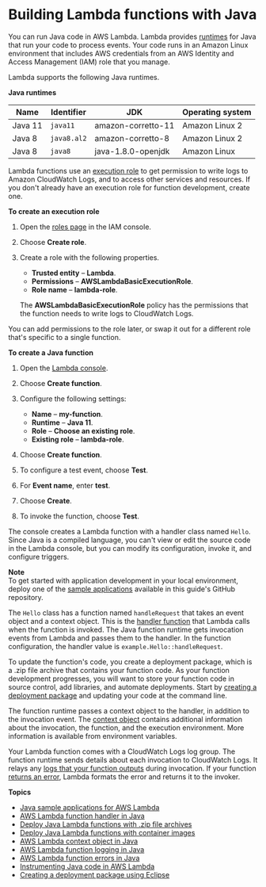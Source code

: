 # Building Lambda functions with Java<a name="lambda-java"></a>

You can run Java code in AWS Lambda\. Lambda provides [runtimes](lambda-runtimes.md) for Java that run your code to process events\. Your code runs in an Amazon Linux environment that includes AWS credentials from an AWS Identity and Access Management \(IAM\) role that you manage\.

Lambda supports the following Java runtimes\.


**Java runtimes**  

| Name | Identifier | JDK | Operating system | 
| --- | --- | --- | --- | 
|  Java 11  |  `java11`  |  amazon\-corretto\-11  |  Amazon Linux 2  | 
|  Java 8  |  `java8.al2`  |  amazon\-corretto\-8  |  Amazon Linux 2  | 
|  Java 8  |  `java8`  |  java\-1\.8\.0\-openjdk  |  Amazon Linux  | 

Lambda functions use an [execution role](lambda-intro-execution-role.md) to get permission to write logs to Amazon CloudWatch Logs, and to access other services and resources\. If you don't already have an execution role for function development, create one\.

**To create an execution role**

1. Open the [roles page](https://console.aws.amazon.com/iam/home#/roles) in the IAM console\.

1. Choose **Create role**\.

1. Create a role with the following properties\.
   + **Trusted entity** – **Lambda**\.
   + **Permissions** – **AWSLambdaBasicExecutionRole**\.
   + **Role name** – **lambda\-role**\.

   The **AWSLambdaBasicExecutionRole** policy has the permissions that the function needs to write logs to CloudWatch Logs\.

You can add permissions to the role later, or swap it out for a different role that's specific to a single function\.

**To create a Java function**

1. Open the [Lambda console](https://console.aws.amazon.com/lambda)\.

1. Choose **Create function**\.

1. Configure the following settings:
   + **Name** – **my\-function**\.
   + **Runtime** – **Java 11**\.
   + **Role** – **Choose an existing role**\.
   + **Existing role** – **lambda\-role**\.

1. Choose **Create function**\.

1. To configure a test event, choose **Test**\.

1. For **Event name**, enter **test**\.

1. Choose **Create**\.

1. To invoke the function, choose **Test**\.

The console creates a Lambda function with a handler class named `Hello`\. Since Java is a compiled language, you can't view or edit the source code in the Lambda console, but you can modify its configuration, invoke it, and configure triggers\.

**Note**  
To get started with application development in your local environment, deploy one of the [sample applications](java-samples.md) available in this guide's GitHub repository\.

The `Hello` class has a function named `handleRequest` that takes an event object and a context object\. This is the [handler function](java-handler.md) that Lambda calls when the function is invoked\. The Java function runtime gets invocation events from Lambda and passes them to the handler\. In the function configuration, the handler value is `example.Hello::handleRequest`\.

To update the function's code, you create a deployment package, which is a \.zip file archive that contains your function code\. As your function development progresses, you will want to store your function code in source control, add libraries, and automate deployments\. Start by [creating a deployment package](java-package.md) and updating your code at the command line\.

The function runtime passes a context object to the handler, in addition to the invocation event\. The [context object](java-context.md) contains additional information about the invocation, the function, and the execution environment\. More information is available from environment variables\.

Your Lambda function comes with a CloudWatch Logs log group\. The function runtime sends details about each invocation to CloudWatch Logs\. It relays any [logs that your function outputs](java-logging.md) during invocation\. If your function [returns an error](java-exceptions.md), Lambda formats the error and returns it to the invoker\.

**Topics**
+ [Java sample applications for AWS Lambda](java-samples.md)
+ [AWS Lambda function handler in Java](java-handler.md)
+ [Deploy Java Lambda functions with \.zip file archives](java-package.md)
+ [Deploy Java Lambda functions with container images](java-image.md)
+ [AWS Lambda context object in Java](java-context.md)
+ [AWS Lambda function logging in Java](java-logging.md)
+ [AWS Lambda function errors in Java](java-exceptions.md)
+ [Instrumenting Java code in AWS Lambda](java-tracing.md)
+ [Creating a deployment package using Eclipse](java-package-eclipse.md)